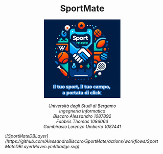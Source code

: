 <p>
       <h1 align="center">SportMate </h1> 
</p>

  <p align="center"  >
      <img src="Immagini/SportMate3MottoSmall.PNG" width="250" />   
 </p> 
 <p align="center"> <em> Università degli Studi di Bergamo <br/>
Ingegneria Informatica <br/>
Biscaro Alessandro 1087892 <br/>
Fabbris Thomas 1086063 <br/>
Gambirasio Lorenzo Umberto 1087441 <em/>
</p >
![SportMateDBLayer](https://github.com/AlessandroBiscaro/SportMate/actions/workflows/SportMateDBLayerMaven.yml/badge.svg)
